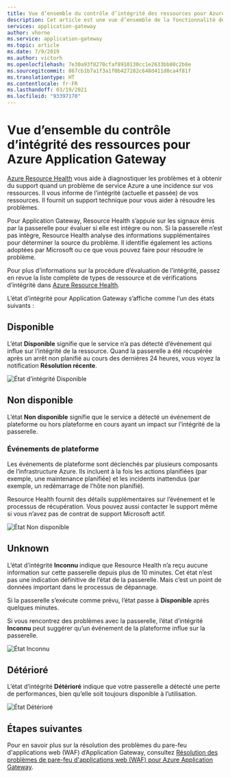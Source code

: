 ```yaml
---
title: Vue d’ensemble du contrôle d’intégrité des ressources pour Azure Application Gateway
description: Cet article est une vue d’ensemble de la fonctionnalité de contrôle d’intégrité des ressources pour Azure Application Gateway
services: application-gateway
author: vhorne
ms.service: application-gateway
ms.topic: article
ms.date: 7/9/2019
ms.author: victorh
ms.openlocfilehash: 7e30a93f8270cfaf8910130cc1e2633bb80c2b8e
ms.sourcegitcommit: 867cb1b7a1f3a1f0b427282c648d411d0ca4f81f
ms.translationtype: HT
ms.contentlocale: fr-FR
ms.lasthandoff: 03/19/2021
ms.locfileid: "93397170"
---
```

# <a name="azure-application-gateway-resource-health-overview"></a>Vue d’ensemble du contrôle d’intégrité des ressources pour Azure Application Gateway

[Azure Resource Health](../service-health/resource-health-overview.md) vous aide à diagnostiquer les problèmes et à obtenir du support quand un problème de service Azure a une incidence sur vos ressources. Il vous informe de l’intégrité (actuelle et passée) de vos ressources. Il fournit un support technique pour vous aider à résoudre les problèmes.

Pour Application Gateway, Resource Health s’appuie sur les signaux émis par la passerelle pour évaluer si elle est intègre ou non. Si la passerelle n’est pas intègre, Resource Health analyse des informations supplémentaires pour déterminer la source du problème. Il identifie également les actions adoptées par Microsoft ou ce que vous pouvez faire pour résoudre le problème.

Pour plus d’informations sur la procédure d’évaluation de l’intégrité, passez en revue la liste complète de types de ressource et de vérifications d’intégrité dans [Azure Resource Health](../service-health/resource-health-checks-resource-types.md#microsoftnetworkapplicationgateways).


L’état d’intégrité pour Application Gateway s’affiche comme l’un des états suivants :

## <a name="available"></a>Disponible

L’état **Disponible** signifie que le service n’a pas détecté d’événement qui influe sur l’intégrité de la ressource. Quand la passerelle a été récupérée après un arrêt non planifié au cours des dernières 24 heures, vous voyez la notification **Résolution récente**.

![État d’intégrité Disponible](media/resource-health-overview/available-full.png)

## <a name="unavailable"></a>Non disponible

L’état **Non disponible** signifie que le service a détecté un événement de plateforme ou hors plateforme en cours ayant un impact sur l’intégrité de la passerelle.

### <a name="platform-events"></a>Événements de plateforme

Les événements de plateforme sont déclenchés par plusieurs composants de l’infrastructure Azure. Ils incluent à la fois les actions planifiées (par exemple, une maintenance planifiée) et les incidents inattendus (par exemple, un redémarrage de l’hôte non planifié).

Resource Health fournit des détails supplémentaires sur l’événement et le processus de récupération. Vous pouvez aussi contacter le support même si vous n’avez pas de contrat de support Microsoft actif.

![État Non disponible](media/resource-health-overview/unavailable.png)

## <a name="unknown"></a>Unknown

L’état d’intégrité **Inconnu** indique que Resource Health n’a reçu aucune information sur cette passerelle depuis plus de 10 minutes. Cet état n’est pas une indication définitive de l’état de la passerelle. Mais c’est un point de données important dans le processus de dépannage.

Si la passerelle s’exécute comme prévu, l’état passe à **Disponible** après quelques minutes.

Si vous rencontrez des problèmes avec la passerelle, l’état d’intégrité **Inconnu** peut suggérer qu’un événement de la plateforme influe sur la passerelle.

![État Inconnu](media/resource-health-overview/unknown.png)

## <a name="degraded"></a>Détérioré

L’état d’intégrité **Détérioré** indique que votre passerelle a détecté une perte de performances, bien qu’elle soit toujours disponible à l’utilisation.

![État Détérioré](media/resource-health-overview/degraded.png)

## <a name="next-steps"></a>Étapes suivantes

Pour en savoir plus sur la résolution des problèmes du pare-feu d'applications web (WAF) d’Application Gateway, consultez [Résolution des problèmes de pare-feu d'applications web (WAF) pour Azure Application Gateway](../web-application-firewall/ag/web-application-firewall-troubleshoot.md).